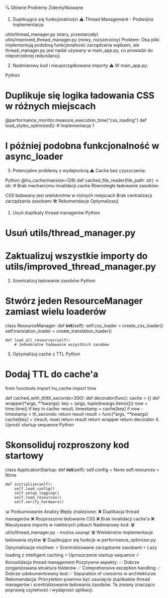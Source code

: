 🔍 Główne Problemy Zidentyfikowane
1. Duplikujące się funkcjonalności ⚠️
Thread Management - Podwójna implementacja:

utils/thread_manager.py (stary, przestarzały)
utils/improved_thread_manager.py (nowy, rozszerzony)
Problem: Oba pliki implementują podobną funkcjonalność zarządzania wątkami, ale thread_manager.py jest nadal używany w main_app.py, co prowadzi do niepotrzebnej redundancji.

2. Nadmiarowy kod i nieuporządkowane importy ⚠️
W main_app.py:

Python
# Duplikuje się logika ładowania CSS w różnych miejscach
@performance_monitor.measure_execution_time("css_loading")
def load_styles_optimized():
    # Implementacja 1

# I później podobna funkcjonalność w async_loader
3. Potencjalne problemy z wydajnością ⚠️
Cache bez czyszczenia:

Python
@lru_cache(maxsize=128)
def cached_file_reader(file_path: str) -> str:
    # Brak mechanizmu invalidacji cache
Równoległe ładowanie zasobów:

CSS ładowany jest wielokrotnie w różnych miejscach
Brak centralizacji zarządzania zasobami
🛠️ Rekomendacje Optymalizacji
1. Usuń duplikaty thread managerów
Python
# Usuń utils/thread_manager.py
# Zaktualizuj wszystkie importy do utils/improved_thread_manager.py
2. Scentralizuj ładowanie zasobów
Python
# Stwórz jeden ResourceManager zamiast wielu loaderów
class ResourceManager:
    def __init__(self):
        self.css_loader = create_css_loader()
        self.translation_loader = create_translation_loader()
    
    def load_all_resources(self):
        # Jednokratne ładowanie wszystkich zasobów
3. Optymalizuj cache z TTL
Python
# Dodaj TTL do cache'a
from functools import lru_cache
import time

def cached_with_ttl(ttl_seconds=300):
    def decorator(func):
        cache = {}
        def wrapper(*args, **kwargs):
            key = (args, tuple(kwargs.items()))
            now = time.time()
            if key in cache:
                result, timestamp = cache[key]
                if now - timestamp < ttl_seconds:
                    return result
            result = func(*args, **kwargs)
            cache[key] = (result, now)
            return result
        return wrapper
    return decorator
4. Uprość startup sequence
Python
# Skonsoliduj rozproszony kod startowy
class ApplicationStartup:
    def __init__(self):
        self.config = None
        self.resources = None
    
    def initialize(self):
        self.load_config()
        self.setup_logging()
        self.load_resources()
        self.verify_hardware()
📊 Podsumowanie Analizy
Błędy znalezione:
❌ Duplikacja thread managerów
❌ Rozproszone ładowanie CSS
❌ Brak invalidacji cache'a
❌ Nieużywane imports w niektórych plikach
Nadmiarowy kod:
🗑️ utils/thread_manager.py - można usunąć
🗑️ Wielokrotne implementacje ładowania stylów
🗑️ Duplikujące się funkcje w performance_optimizer.py
Optymalizacje możliwe:
⚡ Scentralizowane zarządzanie zasobami
⚡ Lazy loading z intelligent caching
⚡ Uproszczenie startup sequence
⚡ Konsolidacja thread management
Pozytywne aspekty:
✅ Dobrze zorganizowana struktura folderów
✅ Comprehensive exception handling
✅ Dobrze udokumentowany kod
✅ Separation of concerns w architekturze
Rekomendacja: Priorytetem powinno być usunięcie duplikatów thread managerów i scentralizowanie ładowania zasobów. Te zmiany znacząco poprawią czytelność i wydajność aplikacji.